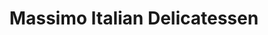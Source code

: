 ---
title: "Massimo Italian Delicatessen"
url: /kenilworth/massimo-italian-delicatessen/
shop: Feinkost
---